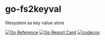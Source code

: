 # go-fs2keyval
filesystem as key value store

[![Go Reference](https://pkg.go.dev/badge/github.com/takanoriyanagitani/go-fs2keyval#FileLike.svg)](https://pkg.go.dev/github.com/takanoriyanagitani/go-fs2keyval#FileLike)
[![Go Report Card](https://goreportcard.com/badge/github.com/takanoriyanagitani/go-fs2keyval)](https://goreportcard.com/report/github.com/takanoriyanagitani/go-fs2keyval)
[![codecov](https://codecov.io/gh/takanoriyanagitani/go-fs2keyval/branch/main/graph/badge.svg?token=OGAA9OIPWV)](https://codecov.io/gh/takanoriyanagitani/go-fs2keyval)
